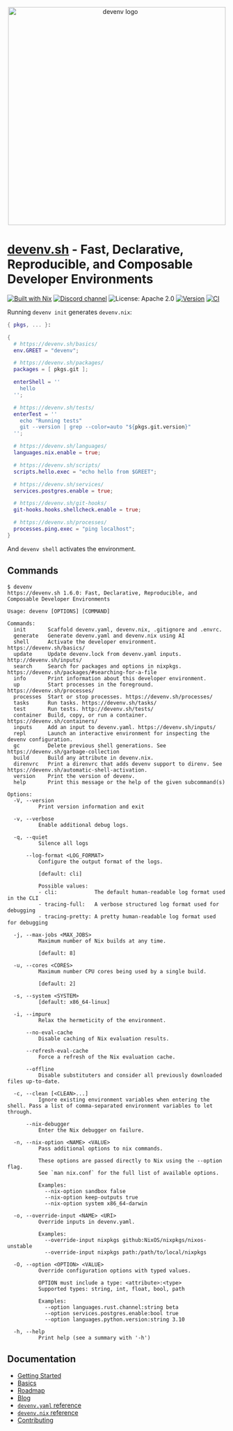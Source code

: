 <p align="center">
  <a href="https://devenv.sh">
    <picture>
      <source media="(prefers-color-scheme: light)" srcset="logos/devenv-horizontal-light-bg.svg">
      <source media="(prefers-color-scheme: dark)" srcset="logos/devenv-horizontal-dark-bg.svg">
      <img src="logos/devenv-horizontal-light-bg.svg" width="500px" alt="devenv logo">
    </picture>
  </a>
</p>

# [devenv.sh](https://devenv.sh) - Fast, Declarative, Reproducible, and Composable Developer Environments

[![Built with Nix](https://img.shields.io/static/v1?logo=nixos&logoColor=white&label=&message=Built%20with%20Nix&color=41439a)](https://builtwithnix.org)
[![Discord channel](https://img.shields.io/badge/dynamic/json?url=https%3A%2F%2Fdiscord.com%2Fapi%2Finvites%2FnaMgvexb6q%3Fwith_counts%3Dtrue&query=%24.approximate_member_count&logo=discord&logoColor=white&label=Discord%20users&color=green&style=flat)](https://discord.gg/naMgvexb6q)
![License: Apache 2.0](https://img.shields.io/github/license/cachix/devenv)
[![Version](https://img.shields.io/github/v/release/cachix/devenv?color=green&label=version&sort=semver)](https://github.com/cachix/devenv/releases)
[![CI](https://github.com/cachix/devenv/actions/workflows/buildtest.yml/badge.svg)](https://github.com/cachix/devenv/actions/workflows/buildtest.yml?branch=main)

Running ``devenv init`` generates ``devenv.nix``:

```nix
{ pkgs, ... }:

{
  # https://devenv.sh/basics/
  env.GREET = "devenv";

  # https://devenv.sh/packages/
  packages = [ pkgs.git ];

  enterShell = ''
    hello
  '';

  # https://devenv.sh/tests/
  enterTest = ''
    echo "Running tests"
    git --version | grep --color=auto "${pkgs.git.version}"
  '';

  # https://devenv.sh/languages/
  languages.nix.enable = true;

  # https://devenv.sh/scripts/
  scripts.hello.exec = "echo hello from $GREET";

  # https://devenv.sh/services/
  services.postgres.enable = true;

  # https://devenv.sh/git-hooks/
  git-hooks.hooks.shellcheck.enable = true;

  # https://devenv.sh/processes/
  processes.ping.exec = "ping localhost";
}

```

And ``devenv shell`` activates the environment.

## Commands

```
$ devenv
https://devenv.sh 1.6.0: Fast, Declarative, Reproducible, and Composable Developer Environments

Usage: devenv [OPTIONS] [COMMAND]

Commands:
  init       Scaffold devenv.yaml, devenv.nix, .gitignore and .envrc.
  generate   Generate devenv.yaml and devenv.nix using AI
  shell      Activate the developer environment. https://devenv.sh/basics/
  update     Update devenv.lock from devenv.yaml inputs. http://devenv.sh/inputs/
  search     Search for packages and options in nixpkgs. https://devenv.sh/packages/#searching-for-a-file
  info       Print information about this developer environment.
  up         Start processes in the foreground. https://devenv.sh/processes/
  processes  Start or stop processes. https://devenv.sh/processes/
  tasks      Run tasks. https://devenv.sh/tasks/
  test       Run tests. http://devenv.sh/tests/
  container  Build, copy, or run a container. https://devenv.sh/containers/
  inputs     Add an input to devenv.yaml. https://devenv.sh/inputs/
  repl       Launch an interactive environment for inspecting the devenv configuration.
  gc         Delete previous shell generations. See https://devenv.sh/garbage-collection
  build      Build any attribute in devenv.nix.
  direnvrc   Print a direnvrc that adds devenv support to direnv. See https://devenv.sh/automatic-shell-activation.
  version    Print the version of devenv.
  help       Print this message or the help of the given subcommand(s)

Options:
  -V, --version
          Print version information and exit

  -v, --verbose
          Enable additional debug logs.

  -q, --quiet
          Silence all logs

      --log-format <LOG_FORMAT>
          Configure the output format of the logs.

          [default: cli]

          Possible values:
          - cli:            The default human-readable log format used in the CLI
          - tracing-full:   A verbose structured log format used for debugging
          - tracing-pretty: A pretty human-readable log format used for debugging

  -j, --max-jobs <MAX_JOBS>
          Maximum number of Nix builds at any time.

          [default: 8]

  -u, --cores <CORES>
          Maximum number CPU cores being used by a single build.

          [default: 2]

  -s, --system <SYSTEM>
          [default: x86_64-linux]

  -i, --impure
          Relax the hermeticity of the environment.

      --no-eval-cache
          Disable caching of Nix evaluation results.

      --refresh-eval-cache
          Force a refresh of the Nix evaluation cache.

      --offline
          Disable substituters and consider all previously downloaded files up-to-date.

  -c, --clean [<CLEAN>...]
          Ignore existing environment variables when entering the shell. Pass a list of comma-separated environment variables to let through.

      --nix-debugger
          Enter the Nix debugger on failure.

  -n, --nix-option <NAME> <VALUE>
          Pass additional options to nix commands.

          These options are passed directly to Nix using the --option flag.
          See `man nix.conf` for the full list of available options.

          Examples:
            --nix-option sandbox false
            --nix-option keep-outputs true
            --nix-option system x86_64-darwin

  -o, --override-input <NAME> <URI>
          Override inputs in devenv.yaml.

          Examples:
            --override-input nixpkgs github:NixOS/nixpkgs/nixos-unstable
            --override-input nixpkgs path:/path/to/local/nixpkgs

  -O, --option <OPTION> <VALUE>
          Override configuration options with typed values.

          OPTION must include a type: <attribute>:<type>
          Supported types: string, int, float, bool, path

          Examples:
            --option languages.rust.channel:string beta
            --option services.postgres.enable:bool true
            --option languages.python.version:string 3.10

  -h, --help
          Print help (see a summary with '-h')
```

## Documentation

- [Getting Started](https://devenv.sh/getting-started/)
- [Basics](https://devenv.sh/basics/)
- [Roadmap](https://devenv.sh/roadmap/)
- [Blog](https://devenv.sh/blog/)
- [`devenv.yaml` reference](https://devenv.sh/reference/yaml-options/)
- [`devenv.nix` reference](https://devenv.sh/reference/options/)
- [Contributing](https://devenv.sh/community/contributing/)
